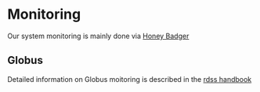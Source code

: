 # Monitoring
Our system monitoring is mainly done via [Honey Badger](https://app.honeybadger.io/status_pages/B1JSo7)
## Globus
Detailed information on Globus moitoring is described in the [rdss handbook](https://github.com/pulibrary/rdss-handbook/blob/main/globus.md#monitoring)
